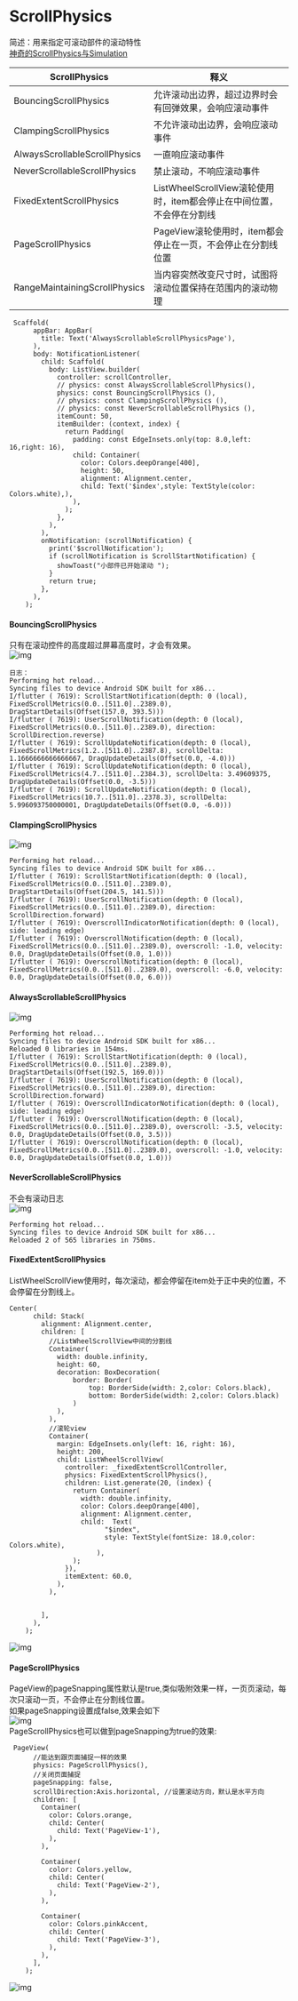 # ScrollPhysics
简述：用来指定可滚动部件的滚动特性<br>
[神奇的ScrollPhysics与Simulation](https://zhuanlan.zhihu.com/p/84716922?from_voters_page=true)<br>

| ScrollPhysics  |释义|
|---|---|
| BouncingScrollPhysics   |允许滚动出边界，超过边界时会有回弹效果，会响应滚动事件|
|  ClampingScrollPhysics  |不允许滚动出边界，会响应滚动事件|
| AlwaysScrollableScrollPhysics   |一直响应滚动事件|
|  NeverScrollableScrollPhysics  |禁止滚动，不响应滚动事件|
|  FixedExtentScrollPhysics  |ListWheelScrollView滚轮使用时，item都会停止在中间位置，不会停在分割线|
|  PageScrollPhysics  |PageView滚轮使用时，item都会停止在一页，不会停止在分割线位置|
|  RangeMaintainingScrollPhysics  |当内容突然改变尺寸时，试图将滚动位置保持在范围内的滚动物理|

```
 Scaffold(
      appBar: AppBar(
        title: Text('AlwaysScrollableScrollPhysicsPage'),
      ),
      body: NotificationListener(
        child: Scaffold(
          body: ListView.builder(
            controller: scrollController,
            // physics: const AlwaysScrollableScrollPhysics(),
            physics: const BouncingScrollPhysics (),
            // physics: const ClampingScrollPhysics (),
            // physics: const NeverScrollableScrollPhysics (),
            itemCount: 50,
            itemBuilder: (context, index) {
              return Padding(
                padding: const EdgeInsets.only(top: 8.0,left: 16,right: 16),
                child: Container(
                  color: Colors.deepOrange[400],
                  height: 50,
                  alignment: Alignment.center,
                  child: Text('$index',style: TextStyle(color: Colors.white),),
                ),
              );
            },
          ),
        ),
        onNotification: (scrollNotification) {
          print('$scrollNotification');
          if (scrollNotification is ScrollStartNotification) {
            showToast("小部件已开始滚动 ");
          }
          return true;
        },
      ),
    );
```
#### BouncingScrollPhysics
只有在滚动控件的高度超过屏幕高度时，才会有效果。<br>
![img](https://github.com/DingMouRen/flutter_widget_wiki/raw/master/lib/widget/alwaysScrollableScrollPhysics/res/scroPhysics_1.gif)
```
日志：
Performing hot reload...
Syncing files to device Android SDK built for x86...
I/flutter ( 7619): ScrollStartNotification(depth: 0 (local), FixedScrollMetrics(0.0..[511.0]..2389.0), DragStartDetails(Offset(157.0, 393.5)))
I/flutter ( 7619): UserScrollNotification(depth: 0 (local), FixedScrollMetrics(0.0..[511.0]..2389.0), direction: ScrollDirection.reverse)
I/flutter ( 7619): ScrollUpdateNotification(depth: 0 (local), FixedScrollMetrics(1.2..[511.0]..2387.8), scrollDelta: 1.1666666666666667, DragUpdateDetails(Offset(0.0, -4.0)))
I/flutter ( 7619): ScrollUpdateNotification(depth: 0 (local), FixedScrollMetrics(4.7..[511.0]..2384.3), scrollDelta: 3.49609375, DragUpdateDetails(Offset(0.0, -3.5)))
I/flutter ( 7619): ScrollUpdateNotification(depth: 0 (local), FixedScrollMetrics(10.7..[511.0]..2378.3), scrollDelta: 5.996093750000001, DragUpdateDetails(Offset(0.0, -6.0)))
```

#### ClampingScrollPhysics
![img](https://github.com/DingMouRen/flutter_widget_wiki/raw/master/lib/widget/alwaysScrollableScrollPhysics/res/scroPhysics_2.gif)
```
Performing hot reload...
Syncing files to device Android SDK built for x86...
I/flutter ( 7619): ScrollStartNotification(depth: 0 (local), FixedScrollMetrics(0.0..[511.0]..2389.0), DragStartDetails(Offset(204.5, 141.5)))
I/flutter ( 7619): UserScrollNotification(depth: 0 (local), FixedScrollMetrics(0.0..[511.0]..2389.0), direction: ScrollDirection.forward)
I/flutter ( 7619): OverscrollIndicatorNotification(depth: 0 (local), side: leading edge)
I/flutter ( 7619): OverscrollNotification(depth: 0 (local), FixedScrollMetrics(0.0..[511.0]..2389.0), overscroll: -1.0, velocity: 0.0, DragUpdateDetails(Offset(0.0, 1.0)))
I/flutter ( 7619): OverscrollNotification(depth: 0 (local), FixedScrollMetrics(0.0..[511.0]..2389.0), overscroll: -6.0, velocity: 0.0, DragUpdateDetails(Offset(0.0, 6.0)))
```
#### AlwaysScrollableScrollPhysics
![img](https://github.com/DingMouRen/flutter_widget_wiki/raw/master/lib/widget/alwaysScrollableScrollPhysics/res/scroPhysics_2.gif)

```
Performing hot reload...
Syncing files to device Android SDK built for x86...
Reloaded 0 libraries in 154ms.
I/flutter ( 7619): ScrollStartNotification(depth: 0 (local), FixedScrollMetrics(0.0..[511.0]..2389.0), DragStartDetails(Offset(192.5, 169.0)))
I/flutter ( 7619): UserScrollNotification(depth: 0 (local), FixedScrollMetrics(0.0..[511.0]..2389.0), direction: ScrollDirection.forward)
I/flutter ( 7619): OverscrollIndicatorNotification(depth: 0 (local), side: leading edge)
I/flutter ( 7619): OverscrollNotification(depth: 0 (local), FixedScrollMetrics(0.0..[511.0]..2389.0), overscroll: -3.5, velocity: 0.0, DragUpdateDetails(Offset(0.0, 3.5)))
I/flutter ( 7619): OverscrollNotification(depth: 0 (local), FixedScrollMetrics(0.0..[511.0]..2389.0), overscroll: -1.0, velocity: 0.0, DragUpdateDetails(Offset(0.0, 1.0)))
```
#### NeverScrollableScrollPhysics
不会有滚动日志<br>
![img](https://github.com/DingMouRen/flutter_widget_wiki/raw/master/lib/widget/alwaysScrollableScrollPhysics/res/scroPhysics_3.gif)
```
Performing hot reload...
Syncing files to device Android SDK built for x86...
Reloaded 2 of 565 libraries in 750ms.

```

#### FixedExtentScrollPhysics
ListWheelScrollView使用时，每次滚动，都会停留在item处于正中央的位置，不会停留在分割线上。
```aidl
Center(
      child: Stack(
        alignment: Alignment.center,
        children: [
          //ListWheelScrollView中间的分割线
          Container(
            width: double.infinity,
            height: 60,
            decoration: BoxDecoration(
                border: Border(
                    top: BorderSide(width: 2,color: Colors.black),
                    bottom: BorderSide(width: 2,color: Colors.black)
                )
            ),
          ),
          //滚轮view
          Container(
            margin: EdgeInsets.only(left: 16, right: 16),
            height: 200,
            child: ListWheelScrollView(
              controller: _fixedExtentScrollController,
              physics: FixedExtentScrollPhysics(),
              children: List.generate(20, (index) {
                return Container(
                  width: double.infinity,
                  color: Colors.deepOrange[400],
                  alignment: Alignment.center,
                  child:  Text(
                        "$index",
                        style: TextStyle(fontSize: 18.0,color: Colors.white),
                      ),
                );
              }),
              itemExtent: 60.0,
            ),
          ),


        ],
      ),
    );
```
![img](https://github.com/DingMouRen/flutter_widget_wiki/raw/master/lib/widget/alwaysScrollableScrollPhysics/res/scroPhysics_4.gif)

#### PageScrollPhysics
PageView的pageSnapping属性默认是true,类似吸附效果一样，一页页滚动，每次只滚动一页，不会停止在分割线位置。<br>
如果pageSnapping设置成false,效果会如下<br>
![img](https://github.com/DingMouRen/flutter_widget_wiki/raw/master/lib/widget/alwaysScrollableScrollPhysics/res/scroPhysics_5.gif)<br>
PageScrollPhysics也可以做到pageSnapping为true的效果:<br>
```aidl
 PageView(
      //能达到跟页面捕捉一样的效果
      physics: PageScrollPhysics(),
      //关闭页面捕捉
      pageSnapping: false,
      scrollDirection:Axis.horizontal, //设置滚动方向，默认是水平方向
      children: [
        Container(
          color: Colors.orange,
          child: Center(
            child: Text('PageView-1'),
          ),
        ),

        Container(
          color: Colors.yellow,
          child: Center(
            child: Text('PageView-2'),
          ),
        ),

        Container(
          color: Colors.pinkAccent,
          child: Center(
            child: Text('PageView-3'),
          ),
        ),
      ],
    );
```
![img](https://github.com/DingMouRen/flutter_widget_wiki/raw/master/lib/widget/alwaysScrollableScrollPhysics/res/scroPhysics_6.gif)<br>

